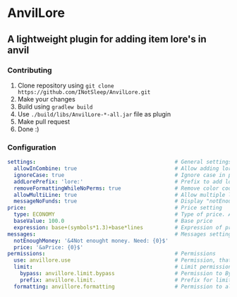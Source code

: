 # AnvilLore
## A lightweight plugin for adding item lore's in anvil

### Contributing

1. Clone repository using `git clone https://github.com/INotSleep/AnvilLore.git`
2. Make your changes
3. Build using `gradlew build`
4. Use `./build/libs/AnvilLore-*-all.jar` file as plugin
5. Make pull request
6. Done :)

### Configuration

```yml
settings:                                            # General settings
  allowInCombine: true                               # Allow adding lore while combine 2 items
  ignoreCase: true                                   # Ignore case in prefix 
  addLorePrefix: 'lore:'                             # Prefix to add lore
  removeFormattingWhileNoPerms: true                 # Remove color codes and etc when player not having perms to set colors
  allowMultiLine: true                               # Allow multiple lines in lore
  messageNoFunds: true                               # Display "notEnoughMoney" message when not enought money to add lore
price:                                               # Price setting
  type: ECONOMY                                      # Type of price. Allowed ECONOMY, LEVELS, POINTS
  baseValue: 100.0                                   # Base price
  expression: base+(symbols*1.3)+base*lines          # Expression of price. Base - base price. Symbols - Symbols in this line. Lines - count of custom lore lines
messages:                                            # Messages settings
  notEnoughMoney: '&4Not enought money. Need: {0}$'  
  price: '&aPrice: {0}$'                             
permissions:                                         # Permissions
  use: anvillore.use                                 # Permission, that allows add permission
  limit:                                             # Limit permissions
    bypass: anvillore.limit.bypass                   # Permission to Bypass limit (When allowMultiLine option is enabled)
    prefix: anvillore.limit.                         # Prefix for limit permission. Ex. anvillore.limit.3 (3 Lines)
  formatting: anvillore.formatting                   # Permission to allow color codes and etc.

```

###
